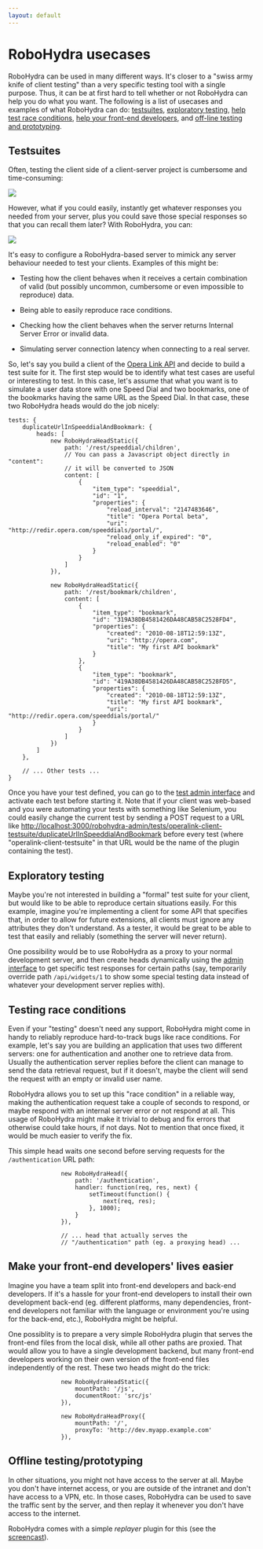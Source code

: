 ```yaml
---
layout: default
---
```

RoboHydra usecases
==================

RoboHydra can be used in many different ways. It's closer to a "swiss
army knife of client testing" than a very specific testing tool with a
single purpose. Thus, it can be at first hard to tell whether or not
RoboHydra can help you do what you want. The following is a list of
usecases and examples of what RoboHydra can do:
[testsuites](#testsuites), [exploratory
testing](#exploratory_testing), [help test race
conditions](#testing_race_conditions), [help your front-end
developers](#make_your_frontend_developers_lives_easier), and
[off-line testing and prototyping](#offline_testingprototyping).

Testsuites
----------

Often, testing the client side of a client-server project is
cumbersome and time-consuming:

<img src="../static/img/testsuite-comic1.png" />

However, what if you could easily, instantly get whatever responses
you needed from your server, plus you could save those special
responses so that you can recall them later? With RoboHydra, you can:

<img src="../static/img/testsuite-comic2.png" />

It's easy to configure a RoboHydra-based server to mimick any server
behaviour needed to test your clients. Examples of this might be:

* Testing how the client behaves when it receives a certain
combination of valid (but possibly uncommon, cumbersome or even
impossible to reproduce) data.

* Being able to easily reproduce race conditions.

* Checking how the client behaves when the server returns Internal
Server Error or invalid data.

* Simulating server connection latency when connecting to a real
server.

So, let's say you build a client of the [Opera Link
API](http://dev.opera.com/articles/view/introducing-the-opera-link-api/)
and decide to build a test suite for it. The first step would be to
identify what test cases are useful or interesting to test. In this
case, let's assume that what you want is to simulate a user data store
with one Speed Dial and two bookmarks, one of the bookmarks having the
same URL as the Speed Dial. In that case, these two RoboHydra heads
would do the job nicely:

    tests: {
        duplicateUrlInSpeeddialAndBookmark: {
            heads: [
                new RoboHydraHeadStatic({
                    path: '/rest/speeddial/children',
                    // You can pass a Javascript object directly in "content":
                    // it will be converted to JSON
                    content: [
                        {
                            "item_type": "speeddial",
                            "id": "1",
                            "properties": {
                                "reload_interval": "2147483646",
                                "title": "Opera Portal beta",
                                "uri": "http://redir.opera.com/speeddials/portal/",
                                "reload_only_if_expired": "0",
                                "reload_enabled": "0"
                            }
                        }
                    ]
                }),

                new RoboHydraHeadStatic({
                    path: '/rest/bookmark/children',
                    content: [
                        {
                            "item_type": "bookmark",
                            "id": "319A38DB4581426DA48CAB58C2528FD4",
                            "properties": {
                                "created": "2010-08-18T12:59:13Z",
                                "uri": "http://opera.com",
                                "title": "My first API bookmark"
                            }
                        },
                        {
                            "item_type": "bookmark",
                            "id": "419A38DB4581426DA48CAB58C2528FD5",
                            "properties": {
                                "created": "2010-08-18T12:59:13Z",
                                "title": "My first API bookmark",
                                "uri": "http://redir.opera.com/speeddials/portal/"
                            }
                        }
                    ]
                })
            ]
        },

        // ... Other tests ...
    }

Once you have your test defined, you can go to the [test admin
interface](http://localhost:3000/robohydra-admin/tests) and activate
each test before starting it. Note that if your client was web-based
and you were automating your tests with something like Selenium, you
could easily change the current test by sending a POST request to a
URL like
[http://localhost:3000/robohydra-admin/tests/operalink-client-testsuite/duplicateUrlInSpeeddialAndBookmark](http://localhost:3000/robohydra-admin/tests/operalink-client-testsuite/duplicateUrlInSpeeddialAndBookmark)
before every test (where "operalink-client-testsuite" in that URL
would be the name of the plugin containing the test).


Exploratory testing
-------------------

Maybe you're not interested in building a "formal" test suite for your
client, but would like to be able to reproduce certain situations
easily. For this example, imagine you're implementing a client for
some API that specifies that, in order to allow for future extensions,
all clients must ignore any attributes they don't understand. As a
tester, it would be great to be able to test that easily and reliably
(something the server will never return).

One possibility would be to use RoboHydra as a proxy to your normal
development server, and then create heads dynamically using the [admin
interface](http://localhost:3000/robohydra-admin) to get specific test
responses for certain paths (say, temporarily override path
`/api/widgets/1` to show some special testing data instead of whatever
your development server replies with).


Testing race conditions
-----------------------

Even if your "testing" doesn't need any support, RoboHydra might come
in handy to reliably reproduce hard-to-track bugs like race
conditions.  For example, let's say you are building an application
that uses two different servers: one for authentication and another
one to retrieve data from. Usually the authentication server replies
before the client can manage to send the data retrieval request, but
if it doesn't, maybe the client will send the request with an empty or
invalid user name.

RoboHydra allows you to set up this "race condition" in a reliable
way, making the authentication request take a couple of seconds to
respond, or maybe respond with an internal server error or not respond
at all. This usage of RoboHydra might make it trivial to debug and fix
errors that otherwise could take hours, if not days. Not to mention
that once fixed, it would be much easier to verify the fix.

This simple head waits one second before serving requests for the
`/authentication` URL path:

                   new RoboHydraHead({
                       path: '/authentication',
                       handler: function(req, res, next) {
                           setTimeout(function() {
                               next(req, res);
                           }, 1000);
                       }
                   }),

                   // ... head that actually serves the
                   // "/authentication" path (eg. a proxying head) ...


Make your front-end developers' lives easier
--------------------------------------------

Imagine you have a team split into front-end developers and back-end
developers. If it's a hassle for your front-end developers to install
their own development back-end (eg. different platforms, many
dependencies, front-end developers not familiar with the language or
environment you're using for the back-end, etc.), RoboHydra might be
helpful.

One possiblity is to prepare a very simple RoboHydra plugin that
serves the front-end files from the local disk, while all other paths
are proxied. That would allow you to have a single development
backend, but many front-end developers working on their own version of
the front-end files independently of the rest. These two heads might
do the trick:

                   new RoboHydraHeadStatic({
                       mountPath: '/js',
                       documentRoot: 'src/js'
                   }),

                   new RoboHydraHeadProxy({
                       mountPath: '/',
                       proxyTo: 'http://dev.myapp.example.com'
                   }),


Offline testing/prototyping
---------------------------

In other situations, you might not have access to the server at
all. Maybe you don't have internet access, or you are outside of the
intranet and don't have access to a VPN, etc. In those cases,
RoboHydra can be used to save the traffic sent by the server, and then
replay it whenever you don't have access to the internet.

RoboHydra comes with a simple _replayer_ plugin for this (see the
[screencast](http://www.youtube.com/watch?v=tuEOSoi0RFM)).
